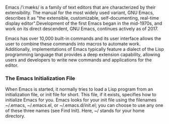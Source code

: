 Emacs /ˈiːmæks/ is a family of text editors that are characterized by their extensibility. The manual for the most widely used variant, GNU Emacs, describes it as "the extensible, customizable, self-documenting, real-time display editor".Development of the first Emacs began in the mid-1970s, and work on its direct descendent, GNU Emacs, continues actively as of 2017.

Emacs has over 10,000 built-in commands and its user interface allows the user to combine these commands into macros to automate work. Additionally, implementations of Emacs typically feature a dialect of the Lisp programming language that provides a deep extension capability, allowing users and developers to write new commands and applications for the editor.

### The Emacs Initialization File

When Emacs is started, it normally tries to load a Lisp program from an initialization file, or init file for short. This file, if it exists, specifies how to initialize Emacs for you. Emacs looks for your init file using the filenames ~/.emacs, ~/.emacs.el, or ~/.emacs.d/init.el; you can choose to use any one of these three names (see Find Init). Here, ~/ stands for your home directory.

